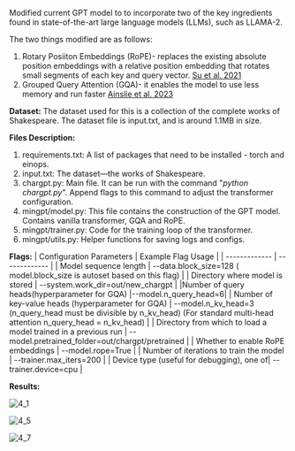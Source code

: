 Modified current GPT model to to incorporate two of the key ingredients found in state-of-the-art large language models (LLMs), such as LLAMA-2.

The two things modified are as follows:
1) Rotary Posiiton Embeddings (RoPE)- replaces the existing absolute position embeddings with a relative position embedding that rotates small segments of each key and query vector. [Su et al. 2021](https://arxiv.org/pdf/2104.09864.pdf)
2) Grouped Query Attention (GQA)- it enables the model to use less memory and run faster [Ainslie et al. 2023](https://arxiv.org/pdf/2305.13245.pdf)

**Dataset:**
The dataset used for this is a collection of the complete works of Shakespeare. The dataset file is input.txt, and is around 1.1MB in size.

**Files Description:**
1) requirements.txt: A list of packages that need to be installed - torch and einops.
2) input.txt: The dataset—the works of Shakespeare.
3) chargpt.py: Main file. It can be run with the command "_python chargpt.py_". Append flags to this command to adjust the transformer configuration.
4) mingpt/model.py: This file contains the construction of the GPT model. Contains vanilla transformer, GQA and RoPE.
5) mingpt/trainer.py: Code for the training loop of the transformer.
6) mingpt/utils.py: Helper functions for saving logs and configs.

**Flags:**
| Configuration Parameters  | Example Flag Usage |
| ------------- | ------------- |
| Model sequence length  | --data.block_size=128 ( model.block_size is autoset based on this flag)  |
| Directory where model is stored  | --system.work_dir=out/new_chargpt  |
|Number of query heads(hyperparameter for GQA) |--model.n_query_head=6|
| Number of key-value heads (hyperparameter for GQA)  | --model.n_kv_head=3 (n_query_head must be divisible by n_kv_head) (For standard multi-head attention n_query_head = n_kv_head)  |
| Directory from which to load a model trained in a previous run  | --model.pretrained_folder=out/chargpt/pretrained  |
| Whether to enable RoPE embeddings  | --model.rope=True  |
| Number of iterations to train the model  | --trainer.max_iters=200   |
| Device type (useful for debugging), one of| --trainer.device=cpu |

**Results:**

![4_1](https://github.com/vigkneshvr/RoPE-and-GQA-addition-to-MinGPT/assets/48051034/fc1e7437-63e4-4112-98d1-222f6bef7d36)

![4_5](https://github.com/vigkneshvr/RoPE-and-GQA-addition-to-MinGPT/assets/48051034/0b554cc6-de6c-46a6-bf67-d0879ee60bd4)

![4_7](https://github.com/vigkneshvr/RoPE-and-GQA-addition-to-MinGPT/assets/48051034/f8d2c495-40d3-4285-a58a-a689f8e5506f)
